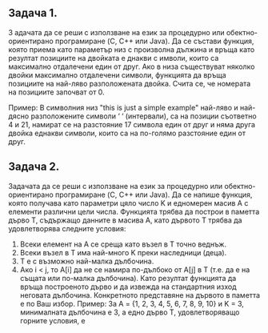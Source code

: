 ## Задача 1.З адачата да се реши с използване на език за процедурно или обектно-ориентирано програмиране (C, C++ или Java).Да се състави функция, която приема като параметър низ с произволна дължина и връща като резултат позициите на двойката е днакви с имволи, които са максимално отдалечени един от друг.Ако в низа съществуват няколко двойки максимално отдалечени символи, функцията да връща позициите на най-ляво разположената двойка. Счита се, че номерата на позициите започват от 0.Пример:В символния низ  "this is just a simple example"  най-ляво и най-дясно разположените символи  ‘ ‘ (интервали), са на позиции съответно 4 и 21, намират се на разстояние 17 символа един от друг и няма друга двойка еднакви символи, които са на по-голямо разстояние един от друг.## Задача 2.Задачата да се реши с използване на език за процедурно или обектно-ориентирано програмиране (C, C++ или Java).Да се напише функция, която получава като параметри цяло число K и едномерен масив A с елементи различни цели числа. Функцията трябва да построи в паметта дърво T, съдържащо данните в масива A, като дървото T трябва да удовлетворява следните условия:1. Всеки елемент на A се среща като възел в T точно веднъж.2. Всеки възел в T има най-много K преки наследници (деца).3. T е с възможно най-малка дълбочина.4. Ако i < j, то A[i] да не се намира по-дълбоко от A[j] в T (т.е. да е на същата или по-малкадълбочина).Като резултат функцията да връща построеното дърво и да извежда на стандартния изход неговата дълбочина. Конкретното представяне на дървото в паметта е по Ваш избор.Пример: За A = {1, 2, 3, 4, 5, 6, 7, 8, 9, 10} и K = 3, минималната дълбочина е  3, а едно дърво T, удовлетворяващо горните условия, е